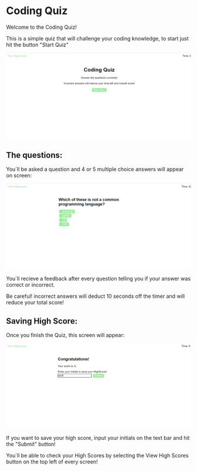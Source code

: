 # Coding Quiz

Welcome to the Coding Quiz! 

This is a simple quiz that will challenge your coding knowledge, to start just hit the button "Start Quiz"

![sh1](/assets/sh2.png)

## The questions:

You´ll be asked a question and 4 or 5 multiple choice answers will appear on screen:

![sh1](/assets/SH1.png)

You´ll recieve a feedback after every question telling you if your answer was correct or incorrect.

Be careful! incorrect answers will deduct 10 seconds off the timer and will reduce your total score!

## Saving High Score:

Once you finish the Quiz, this screen will appear:

![sh1](/assets/sh3.png)

If you want to save your high score, input your initials on the text bar and hit the "Submit" button!

You´ll be able to check your High Scores by selecting the View High Scores button on the top left of every screen!